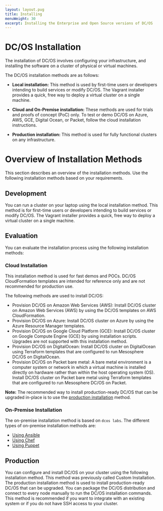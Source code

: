 ```yaml
---
layout: layout.pug
title: Installing
menuWeight: 30
excerpt: Installing the Enterprise and Open Source versions of DC/OS
---
```


# DC/OS Installation

The installation of DC/OS involves configuring your infrastructure, and installing the software on a cluster of physical or virtual machines.

The DC/OS installation methods are as follows:

- **Local installation:** This method is used by first-time users or developers intending to build services or modify DC/OS. The Vagrant installer provides a quick, free way to deploy a virtual cluster on a single machine.

- **Cloud and On-Premise installation:** These methods are used for trials and proofs of concept (PoC) only. To test or demo DC/OS on Azure, AWS, GCE, Digital Ocean, or Packet, follow the cloud installation instructions. 

- **Production installation:** This method is used for fully functional clusters on any infrastructure.

# Overview of Installation Methods
This section describes an overview of the installation methods. Use the following installation methods based on your requirements.

## Development 
You can run a cluster on your laptop using the local installation method. This method is for first-time users or developers intending to build services or modify DC/OS. The Vagrant installer provides a quick, free way to deploy a virtual cluster on a single machine.
 

## Evaluation 
You can evaluate the installation process using the following installation methods:

### Cloud Installation 
This installation method is used for fast demos and POCs. DC/OS CloudFormation templates are intended for reference only and are not recommended for production use.

The following methods are used to install DC/OS:
- Provision DC/OS on Amazon Web Services (AWS): Install DC/OS cluster on Amazon Web Services (AWS) by using the DC/OS templates on AWS CloudFormation. 
- Provision DC/OS on Azure: Install DC/OS cluster on Azure by using the Azure Resource Manager templates.
- Provision DC/OS on Google Cloud Platform (GCE): Install DC/OS cluster on Google Compute Engine (GCE) by using installation scripts. Upgrades are not supported with this installation method.
- Provision DC/OS on DigitalOcean: Install DC/OS cluster on DigitalOcean using Terraform templates that are configured to run Mesosphere DC/OS on DigitalOcean.
- Provision DC/OS on Packet bare metal: A bare metal environment is a computer system or network in which a virtual machine is installed directly on hardware rather than within the host operating system (OS). Install DC/OS cluster on Packet bare metal using Terraform templates that are configured to run Mesosphere DC/OS on Packet.
 
 **Note:** The recommended way to install production-ready DC/OS that can be upgraded in-place is to use the [production installation](/1.11/installing/production/installation/) method.

### On-Premise Installation
The on-premise installation method is based on `dcos labs`. The different types of on-premise installation methods are:
- [Using Ansible](https://github.com/dcos-labs/ansible-dcos/blob/master/docs/INSTALL_ONPREM.md)
- [Using Chef](https://github.com/dcos-labs/dcos-chef)
- [Using Puppet](https://github.com/dcos-labs/dcos-puppet)


## Production
You can configure and install DC/OS on your cluster using the following installation method. This method was previously called Custom Installation. The production installation method is used to install production-ready DC/OS that can be upgraded. You can package the DC/OS distribution and connect to every node manually to run the DC/OS installation commands. This method is recommended if you want to integrate with an existing system or if you do not have SSH access to your cluster.

